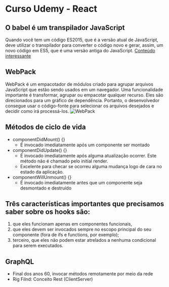 # Curso Udemy - React

## O babel é um transpilador JavaScript

Quando você tem um código ES2015, que é a versão atual de JavaScript,
deve utilizar o transpilador para converter o código novo e gerar, assim, um novo código em ES5, que é uma versão antiga do JavaScript.
[Conteúdo interessante](https://blog.matheuscastiglioni.com.br/como-funciona-a-transpilacao-de-codigo-do-babel/)

## WebPack

WebPack é um empacotador de módulos criado para agrupar arquivos JavaScript que estão sendo usados em um navegador.
Uma funcionalidade importante é transformar, agrupar ou empacotar qualquer recurso. Eles são direcionados para um gráfico de dependência.
Portanto, o desenvolvedor consegue usar o código-fonte para selecionar os arquivos desejados e decidir como irá processá-los.
![WebPack](https://miro.medium.com/max/1400/1*iBITv3YhdY85BbWfKRkjbA.png)

## Métodos de ciclo de vida

- componentDidMount() {}
  - É invocado imediatamente após um componente ser montado
- componentDidUpdate() {}
  - É invocado imediatamente após alguma atualização ocorrer. Este método não é chamado pelo initial render.
  - Excelente para checar se ocorreu alguma mudança logo de cara no estado da aplicação.
- componentWillUnmount() {}
  - É invocado imediatamente antes que um componente seja desmontado e destruído

## Três características importantes que precisamos saber sobre os hooks são:

1. que eles funcionam apenas em componentes funcionais,
2. que eles devem ser invocados sempre no escopo principal do seu componente (fora
   de ifs e functions, por exemplo);
3. terceiro, que eles não podem estar atrelados a nenhuma condicional para serem executados.

## GraphQL

- Final dos anos 60, invocar métodos remotamente por meio da rede
- Rig Filnd: Conceito Rest (ClientServer)
